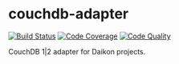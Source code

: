 # couchdb-adapter

[![Build Status](https://scrutinizer-ci.com/g/daikon-cqrs/couchdb-adapter/badges/build.png?b=master)](https://scrutinizer-ci.com/g/daikon-cqrs/couchdb-adapter/build-status/master)
[![Code Coverage](https://scrutinizer-ci.com/g/daikon-cqrs/couchdb-adapter/badges/coverage.png?b=master)](https://scrutinizer-ci.com/g/daikon-cqrs/couchdb-adapter/?branch=master)
[![Code Quality](https://scrutinizer-ci.com/g/daikon-cqrs/couchdb-adapter/badges/quality-score.png?b=master)](https://scrutinizer-ci.com/g/daikon-cqrs/couchdb-adapter/?branch=master)

CouchDB 1|2 adapter for Daikon projects.
